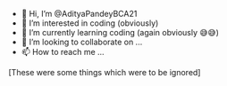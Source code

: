 - 👋 Hi, I’m @AdityaPandeyBCA21
- 👀 I’m interested in coding (obviously)
- 🌱 I’m currently learning coding (again obviously 😅😅)
- 💞️ I’m looking to collaborate on ...
- 📫 How to reach me ...

[These were some things which were to be ignored]

<!---
AdityaPandeyBCA21/AdityaPandeyBCA21 is a ✨ special ✨ repository because its `README.md` (this file) appears on your GitHub profile.
You can click the Preview link to take a look at your changes.
--->
